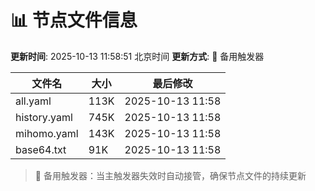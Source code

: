 # 📊 节点文件信息

**更新时间**: 2025-10-13 11:58:51 北京时间
**更新方式**: 🔄 备用触发器

| 文件名 | 大小 | 最后修改 |
|--------|------|----------|
| all.yaml | 113K | 2025-10-13 11:58 |
| history.yaml | 745K | 2025-10-13 11:58 |
| mihomo.yaml | 143K | 2025-10-13 11:58 |
| base64.txt | 91K | 2025-10-13 11:58 |

> 🔄 备用触发器：当主触发器失效时自动接管，确保节点文件的持续更新
